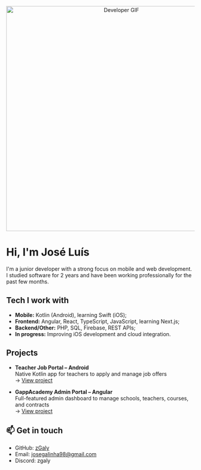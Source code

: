 <p align="center">
  <img src="https://media0.giphy.com/media/v1.Y2lkPTc5MGI3NjExNGNxcmRmaTRmZThlZnI4cDM3aXMzb3JvbHE4aDlzazBuZHJhZWNiayZlcD12MV9pbnRlcm5hbF9naWZfYnlfaWQmY3Q9Zw/9HBduC3ZIgrG8/giphy.gif" width="600" alt="Developer GIF"/>
</p>

# Hi, I'm José Luís

I'm a junior developer with a strong focus on mobile and web development.  
I studied software for 2 years and have been working professionally for the past few months.

## Tech I work with

- **Mobile:** Kotlin (Android), learning Swift (iOS);
- **Frontend:** Angular, React, TypeScript, JavaScript, learning Next.js;
- **Backend/Other:** PHP, SQL, Firebase, REST APIs;
- **In progress:** Improving iOS development and cloud integration.

## Projects

- **Teacher Job Portal – Android**  
  Native Kotlin app for teachers to apply and manage job offers  
  → [View project](https://github.com/zGaly/teacher-job-portal-android)

- **GappAcademy Admin Portal – Angular**  
  Full-featured admin dashboard to manage schools, teachers, courses, and contracts  
  → [View project](https://github.com/zGaly/teacher-job-admin-portal)

## 📫 Get in touch

- GitHub: [zGaly](https://github.com/zGaly)
- Email: josegalinha98@gmail.com
- Discord: zgaly
